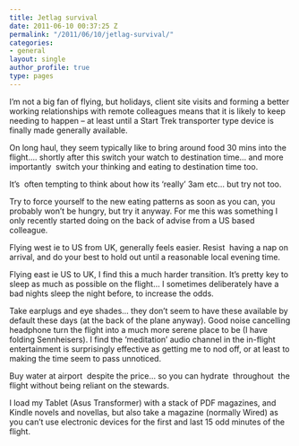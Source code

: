 ```yaml
---
title: Jetlag survival
date: 2011-06-10 00:37:25 Z
permalink: "/2011/06/10/jetlag-survival/"
categories:
- general
layout: single
author_profile: true
type: pages
---
```


I&#8217;m not a big fan of flying, but holidays, client site visits and forming a better working relationships with remote colleagues means that it is likely to keep needing to happen &#8211; at least until a Start Trek transporter type device is finally made generally available.

On long haul, they seem typically like to bring around food 30 mins into the flight&#8230;. shortly after this switch your watch to destination time&#8230; and more importantly  switch your thinking and eating to destination time too.

It&#8217;s  often tempting to think about how its &#8216;really&#8217; 3am etc&#8230; but try not too.

Try to force yourself to the new eating patterns as soon as you can, you probably won&#8217;t be hungry, but try it anyway. For me this was something I only recently started doing on the back of advise from a US based colleague.

Flying west ie to US from UK, generally feels easier. Resist  having a nap on arrival, and do your best to hold out until a reasonable local evening time.

Flying east ie US to UK, I find this a much harder transition. It&#8217;s pretty key to sleep as much as possible on the flight&#8230; I sometimes deliberately have a bad nights sleep the night before, to increase the odds.

Take earplugs and eye shades&#8230; they don&#8217;t seem to have these available by default these days (at the back of the plane anyway). Good noise cancelling headphone turn the flight into a much more serene place to be (I have folding Sennheisers). I find the &#8216;meditation&#8217; audio channel in the in-flight entertainment is surprisingly effective as getting me to nod off, or at least to making the time seem to pass unnoticed.

Buy water at airport  despite the price&#8230; so you can hydrate  throughout  the flight without being reliant on the stewards.

I load my Tablet (Asus Transformer) with a stack of PDF magazines, and Kindle novels and novellas, but also take a magazine (normally Wired) as you can&#8217;t use electronic devices for the first and last 15 odd minutes of the flight.
